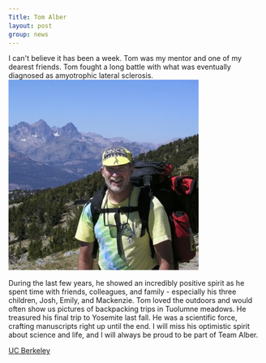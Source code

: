 ```yaml
---
Title: Tom Alber
layout: post
group: news
---
```

I can't believe it has been a week. Tom was my mentor and one of my dearest friends. Tom fought a long battle with what was eventually diagnosed as amyotrophic lateral sclerosis. ![Tom Alber in the High Sierras](/static/img/news/Tom_2003_HighSierras.jpg "Tom Alber")

During the last few years, he showed an incredibly positive spirit as he spent time with friends, colleagues, and family - especially his three children, Josh, Emily, and Mackenzie. Tom loved the outdoors and would often show us pictures of backpacking trips in Tuolumne meadows. He treasured his final trip to Yosemite last fall. He was a scientific force, crafting manuscripts right up until the end. I will miss his optimistic spirit about science and life, and I will always be proud to be part of Team Alber.

[UC Berkeley](http://newscenter.berkeley.edu/2014/04/04/berkeley-professor-thomas-alber-dies-at-60/)

